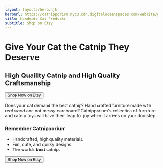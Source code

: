```yaml
---
layout: layouts/hero.njk
herourl: https://catnipporium.nyc3.cdn.digitaloceanspaces.com/website/girl-4181395_1920.jpg
title: Handmade Cat Products
subtitle: Shop on Etsy
---
```

# Give Your Cat the Catnip They Deserve
## High Quaility Catnip and High Quality Craftsmanship

<button class="button is-primary" href="https://www.etsy.com/shop/thecatboutiqueco">Shop Now on Etsy</button>

Does your cat demand the best catnip? Hand crafted furniture made with *real wood* and not messy cardboard? Catnipporium's collection of furniture and catnip toys will have them leap for joy when it arrives on your doorstep.

### Remember Catnipporium
 * Handcrafted, high quality materials.
 * Fun, cute, and quirky designs.
 * The worlds **best** catnip.

<button class="button is-primary" href="https://www.etsy.com/shop/thecatboutiqueco">Shop Now on Etsy</button>
